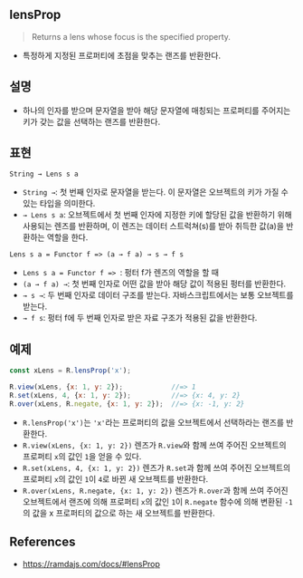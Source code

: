 ## lensProp
> Returns a lens whose focus is the specified property.
- 특정하게 지정된 프로퍼티에 초점을 맞추는 랜즈를 반환한다.

## 설명
- 하나의 인자를 받으며 문자열을 받아 해당 문자열에 매칭되는 프로퍼티를 주어지는 키가 갖는 값을 선택하는 랜즈를 반환한다.

## 표현
```
String → Lens s a
```
- `String →`: 첫 번째 인자로 문자열을 받는다. 이 문자열은 오브젝트의 키가 가질 수 있는 타입을 의미한다.
- `→ Lens s a`: 오브젝트에서 첫 번째 인자에 지정한 키에 할당된 값을 반환하기 위해 사용되는 렌즈를 반환하며, 이 렌즈는 데이터 스트럭쳐(s)를 받아 취득한 값(a)을 반환하는 역할을 한다.
```
Lens s a = Functor f => (a → f a) → s → f s
```
- `Lens s a = Functor f => `: 펑터 f가 렌즈의 역할을 할 때
- `(a → f a) →`: 첫 번째 인자로 어떤 값을 받아 해당 값이 적용된 펑터를 반환한다.
- `→ s →`: 두 번째 인자로 데이터 구조를 받는다. 자바스크립트에서는 보통 오브젝트를 받는다.
- `→ f s`: 펑터 f에 두 번째 인자로 받은 자료 구조가 적용된 값을 반환한다.

## 예제
```js
const xLens = R.lensProp('x');

R.view(xLens, {x: 1, y: 2});            //=> 1
R.set(xLens, 4, {x: 1, y: 2});          //=> {x: 4, y: 2}
R.over(xLens, R.negate, {x: 1, y: 2});  //=> {x: -1, y: 2}
```
- `R.lensProp('x')`는 `'x'`라는 프로퍼티의 값을 오브젝트에서 선택하라는 랜즈를 반환한다.
- `R.view(xLens, {x: 1, y: 2})` 렌즈가 `R.view`와 함께 쓰여 주어진 오브젝트의 프로퍼티 `x`의 값인 `1`을 얻을 수 있다.
- `R.set(xLens, 4, {x: 1, y: 2})` 렌즈가 `R.set`과 함께 쓰여 주어진 오브젝트의 프로퍼티 `x`의 값인 `1`이 `4`로 바뀐 새 오브젝트를 반환한다.
- `R.over(xLens, R.negate, {x: 1, y: 2})` 렌즈가 `R.over`과 함께 쓰여 주어진 오브젝트에서 랜즈에 의해 프로퍼티 `x`의 값인 `1`이 `R.negate` 함수에 의해 변환된 `-1`의 값을 x 프로퍼티의 값으로 하는 새 오브젝트를 반환한다.

## References
- https://ramdajs.com/docs/#lensProp
